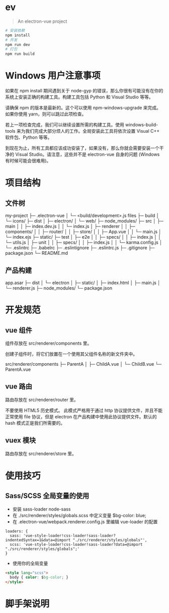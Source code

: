 # ev

> An electron-vue project

```bash
# 安装依赖
npm install
# 开发
npm run dev
# 打包
npm run build
```

# Windows 用户注意事项

如果在 npm install 期间遇到关于 node-gyp 的错误，那么你很有可能没有在你的系统上安装正确的构建工具。构建工具包括 Python 和 Visual Studio 等等。

请确保 npm 的版本是最新的。这个可以使用 npm-windows-upgrade 来完成。如果你使用 yarn，则可以跳过此项检查。

若上一项检查完成，我们可以继续设置所需的构建工具。使用 windows-build-tools 来为我们完成大部分烦人的工作。全局安装此工具将依次设置 Visual C++ 软件包、Python 等等。

到现在为止，所有工具都应该成功安装了，如果没有，那么你就会需要安装一个干净的 Visual Studio。请注意，这些并不是 electron-vue 自身的问题 (Windows 有时候可能会很难用)。

# 项目结构

## 文件树

my-project
├─ .electron-vue
│ └─ <build/development>.js files
├─ build
│ └─ icons/
├─ dist
│ ├─ electron/
│ └─ web/
├─ node_modules/
├─ src
│ ├─ main
│ │ ├─ index.dev.js
│ │ └─ index.js
│ ├─ renderer
│ │ ├─ components/
│ │ ├─ router/
│ │ ├─ store/
│ │ ├─ App.vue
│ │ └─ main.js
│ └─ index.ejs
├─ static/
├─ test
│ ├─ e2e
│ │ ├─ specs/
│ │ ├─ index.js
│ │ └─ utils.js
│ ├─ unit
│ │ ├─ specs/
│ │ ├─ index.js
│ │ └─ karma.config.js
│ └─ .eslintrc
├─ .babelrc
├─ .eslintignore
├─ .eslintrc.js
├─ .gitignore
├─ package.json
└─ README.md

## 产品构建

app.asar
├─ dist
│ └─ electron
│ ├─ static/
│ ├─ index.html
│ ├─ main.js
│ └─ renderer.js
├─ node_modules/
└─ package.json


# 开发规范

## vue 组件

组件存放在 src/renderer/components 里。

创建子组件时，将它们放置在一个使用其父组件名称的新文件夹中。

src/renderer/components
├─ ParentA
│ ├─ ChildA.vue
│ └─ ChildB.vue
└─ ParentA.vue

## vue 路由

路由存放在 src/renderer/router 里。

不要使用 HTML5 历史模式。 此模式严格用于通过 http 协议提供文件，并且不能正常使用 file 协议，但是 electron 在产品构建中使用此协议提供文件。默认的 hash 模式正是我们所需要的。

## vuex 模块

路由存放在 src/renderer/store 里。

# 使用技巧

## Sass/SCSS 全局变量的使用

* 安装 sass-loader node-sass
* 在 ./src/renderer/styles/globals.scss 中定义变量 $bg-color: blue;
* 在 .electron-vue/webpack.renderer.config.js 里编辑 vue-loader 的配置

```script
loaders: {
  sass: 'vue-style-loader!css-loader!sass-loader?indentedSyntax=1&data=@import "./src/renderer/styles/globals"',
  scss: 'vue-style-loader!css-loader!sass-loader?data=@import "./src/renderer/styles/globals";'
}
```

* 使用你的全局变量

```html
<style lang="scss">
  body { color: $bg-color; }
</style>
```

# 脚手架说明
